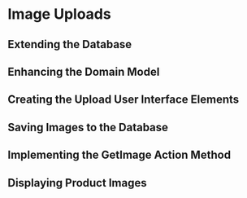 # Image Uploads

## Extending the Database
## Enhancing the Domain Model
## Creating the Upload User Interface Elements
## Saving Images to the Database
## Implementing the GetImage Action Method
## Displaying Product Images